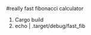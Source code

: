 #really fast fibonacci calculator

1. Cargo build
2. echo <unsigned integer> | .target/debug/fast_fib
